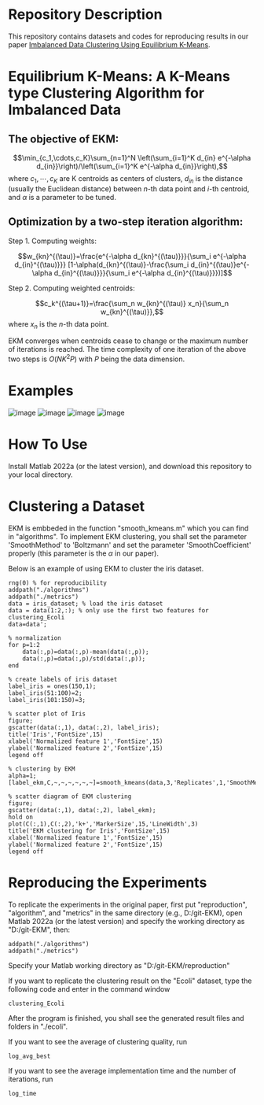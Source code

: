 # Repository Description
This repository contains datasets and codes for reproducing results in our paper [Imbalanced Data Clustering Using Equilibrium K-Means](https://arxiv.org/abs/2402.14490v3).

# Equilibrium K-Means: A K-Means type Clustering Algorithm for Imbalanced Data
## The objective of EKM:

$$\min_{c_1,\cdots,c_K}\sum_{n=1}^N \left(\sum_{i=1}^K d_{in} e^{-\alpha d_{in}}\right)/\left(\sum_{i=1}^K e^{-\alpha d_{in}}\right),$$
where $c_1,\cdots,c_K$ are K centroids as centers of clusters, $d_{in}$ is the distance (usually the Euclidean distance) between $n$-th data point and $i$-th centroid, and $\alpha$ is a parameter to be tuned.

## Optimization by a two-step iteration algorithm:

Step 1. Computing weights:

$$w_{kn}^{(\tau)}=\frac{e^{-\alpha d_{kn}^{(\tau)}}}{\sum_i e^{-\alpha d_{in}^{(\tau)}}} [1-\alpha(d_{kn}^{(\tau)}-\frac{\sum_i d_{in}^{(\tau)}e^{-\alpha d_{in}^{(\tau)}}}{\sum_i e^{-\alpha d_{in}^{(\tau)}}})]$$

Step 2. Computing weighted centroids:

$$c_k^{(\tau+1)}=\frac{\sum_n w_{kn}^{(\tau)} x_n}{\sum_n w_{kn}^{(\tau)}},$$
where $x_n$ is the $n$-th data point.

EKM converges when centroids cease to change or the maximum number of iterations is reached. The time complexity of one iteration of the above two steps is $O(NK^2P)$ with $P$ being the data dimension.

# Examples
![image](https://github.com/ydcnanhe/Imbalanced-Data-Clustering-using-Equilibrium-K-Means/assets/52923246/8798b7d4-6935-457a-b926-d5118899b9f7)
![image](https://github.com/ydcnanhe/Imbalanced-Data-Clustering-using-Equilibrium-K-Means/assets/52923246/f62bf735-0936-4f6a-9bc9-72b4c7115c8a)
![image](https://github.com/ydcnanhe/Imbalanced-Data-Clustering-using-Equilibrium-K-Means/assets/52923246/9ac03f80-d7d6-4a84-b2b9-f90bfc78259c)
![image](https://github.com/ydcnanhe/Imbalanced-Data-Clustering-using-Equilibrium-K-Means/assets/52923246/552dccda-5f80-4810-a258-fbd56f4ea041)

# How To Use
Install Matlab 2022a (or the latest version), and download this repository to your local directory.

# Clustering a Dataset
EKM is embbeded in the function "smooth_kmeans.m" which you can find in "algorithms". To implement EKM clustering, you shall set the parameter 'SmoothMethod' to 'Boltzmann' and set the parameter 'SmoothCoefficient' properly (this parameter is the $\alpha$ in our paper).

Below is an example of using EKM to cluster the iris dataset.

```
rng(0) % for reproducibility
addpath("./algorithms")
addpath("./metrics")
data = iris_dataset; % load the iris dataset
data = data(1:2,:); % only use the first two features for clustering_Ecoli
data=data';

% normalization
for p=1:2
    data(:,p)=data(:,p)-mean(data(:,p));
    data(:,p)=data(:,p)/std(data(:,p));
end

% create labels of iris dataset
label_iris = ones(150,1);
label_iris(51:100)=2;
label_iris(101:150)=3;

% scatter plot of Iris
figure;
gscatter(data(:,1), data(:,2), label_iris);
title('Iris','FontSize',15)
xlabel('Normalized feature 1','FontSize',15)
ylabel('Normalized feature 2','FontSize',15)
legend off

% clustering by EKM
alpha=1;
[label_ekm,C,~,~,~,~,~,~]=smooth_kmeans(data,3,'Replicates',1,'SmoothMethod','Boltzmann','SmoothCoefficient',alpha);

% scatter diagram of EKM clustering
figure;
gscatter(data(:,1), data(:,2), label_ekm);
hold on
plot(C(:,1),C(:,2),'k+','MarkerSize',15,'LineWidth',3)
title('EKM clustering for Iris','FontSize',15)
xlabel('Normalized feature 1','FontSize',15)
ylabel('Normalized feature 2','FontSize',15)
legend off
```

# Reproducing the Experiments
To replicate the experiments in the original paper, first put "reproduction", "algorithm", and "metrics" in the same directory (e.g., D:/git-EKM), open Matlab 2022a (or the latest version) and specify the working directory  as "D:/git-EKM", then:
```
addpath("./algorithms")
addpath("./metrics")
```

Specify your Matlab working directory as "D:/git-EKM/reproduction"

If you want to replicate the clustering result on the "Ecoli" dataset, type the following code and enter in the command window
```
clustering_Ecoli
```
After the program is finished, you shall see the generated result files and folders in "./ecoli".

If you want to see the average of clustering quality, run
```
log_avg_best
```
If you want to see the average implementation time and the number of iterations, run
```
log_time
```
